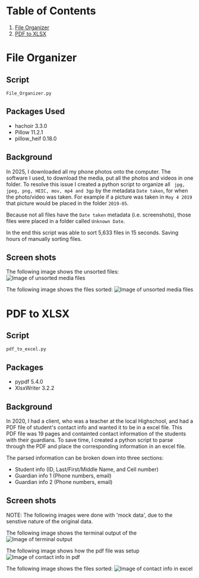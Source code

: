 # Table of Contents
1. [File Organizer](#File-Organizer)
1. [PDF to XLSX](#PDF-to-XLSX)

# File Organizer
## Script
```File_Organizer.py```

## Packages Used
- hachoir 3.3.0
- Pillow 11.2.1
- pillow_heif 0.18.0

## Background
In 2025, I downloaded all my phone photos onto the computer. The software I used, to download the media, put all the photos and videos in one folder. To resolve this issue I created a python script to organize all ``` jpg, jpeg, png, HEIC, mov, mp4 and 3gp``` by the metadata ```Date taken```, for when the photo/video was taken. For example if a picture was taken in ```May 4 2019``` that picture would be placed in the folder ```2019-05```. 

Because not all files have the ```Date taken``` metadata (i.e. screenshots), those files were placed in a folder called ```Unknown Date```. 

In the end this script was able to sort 5,633 files in 15 seconds. Saving hours of manually sorting files.


## Screen shots
The following image shows the unsorted files:
![Image of unsorted media files](Photos/File_Organizer_Unsorted.png?raw=True)

The following image shows the files sorted:
![Image of unsorted media files](Photos/File_Organizer_Sorted.png?raw=True)

# PDF to XLSX
## Script
```pdf_to_excel.py```

## Packages
- pypdf 5.4.0
- XlsxWriter 3.2.2

## Background
In 2020, I had a client, who was a teacher at the local Highschool, and had a PDF file of student's contact info and wanted it to be in a excel file. This PDF file was 19 pages and containted contact information of the students with their guardians. To save time, I created a python script to parse through the PDF and place the corresponding information in an excel file. 

The parsed information can be broken down into three sections:
- Student info (ID, Last/First/Middle Name, and Cell number)
- Guardian info 1 (Phone numbers, email)
- Guardian info 2 (Phone numbers, email)

## Screen shots
NOTE: The following images were done with 'mock data', due to the senstive nature of the original data.

The following image shows the terminal output of the<br/>
![Image of terminal output](Photos/PDF_to_XLSX_Terminal_Output.png?raw=True)

The following image shows how the pdf file was setup
![Image of contact info in pdf](Photos/PDF_to_XLSX_Contact_PDF.png?raw=True)

The following image shows the files sorted:
![Image of contact info in excel](Photos/PDF_to_XLSX_Contact_xlsx.png?raw=True)

